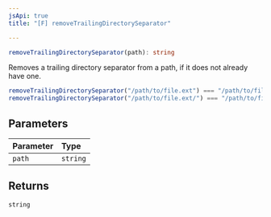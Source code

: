 ```yaml
---
jsApi: true
title: "[F] removeTrailingDirectorySeparator"

---
```

```ts
removeTrailingDirectorySeparator(path): string
```

Removes a trailing directory separator from a path, if it does not already have one.

```ts
removeTrailingDirectorySeparator("/path/to/file.ext") === "/path/to/file.ext"
removeTrailingDirectorySeparator("/path/to/file.ext/") === "/path/to/file.ext"
```

## Parameters

| Parameter | Type |
| :------ | :------ |
| `path` | `string` |

## Returns

`string`
